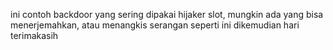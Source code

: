 ini contoh backdoor yang sering dipakai hijaker slot, mungkin ada yang bisa menerjemahkan, atau menangkis serangan seperti ini dikemudian hari
terimakasih
